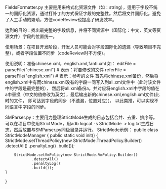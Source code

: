 
FieldsFormatter.py 主要是用来格式化资源文件（如：string），适用于字段不统一的国际化资源，通过打补丁的方式保证字段的完整性。然后将文件国际化。避免了人工手动的繁琐，方便codeReview也提高了研发效率。

达到的目的：找出最完整的字段信息，并将不同资源中（国际化：中文，英文等资源文件）字段的位置统一。

使用场景：在项目开发阶段，开发人员可能会对字段国际化的遗漏（导致项目不完整），或者字段位置不同步（codeReview时不方便）。

使用说明：准备chinese.xml，english.xml,fanti.xml
  如：
      editFile = parseFile("chinese.xml") # 表示：将要修改的文件
      referFile = parseFile("english.xml") # 表示：参考的文件
      首先将chinese.xml备份，然后将english.xml中有而chinese.xml没有的字段一同写入到all.xml文件中（此时该文件中的字段是最完整的），
      然后将all.xml备份a，并对应将english.xml中字段的值在a中替换（中文的值修改为英文），最后输出新的chinese.xml,english.xml文件(此时的文件，
      即可达到字段的同步（不遗漏，位置对应）)。
      以此类推，可以实现不同语言中字段的同步。


SMParser.py：主要用力整理StrictMode生成的日志包括合并、去重、排序等。
可以在项目中使用StrictMode，用adb logcat -s StrictMode  > log.txt生成日志，然后放置与SMParser.py同级目录并运行。
StrictMode示例：
public class StrictModeManager {
    public static void init() {
        StrictMode.setThreadPolicy(new StrictMode.ThreadPolicy.Builder()
                .detectAll()
                .penaltyLog()
                .build());

        StrictMode.setVmPolicy(new StrictMode.VmPolicy.Builder()
                .detectAll()
                .penaltyLog()
                .build());
    }
}
